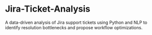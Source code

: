 # Jira-Ticket-Analysis
A data-driven analysis of Jira support tickets using Python and NLP to identify resolution bottlenecks and propose workflow optimizations.

